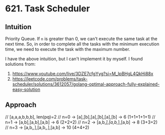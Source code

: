 # 621. Task Scheduler

## Intuition
Priority Queue.
If `n` is greater than 0, we can't execute the same task at the next time.
So, in order to complete all the tasks with the minimum execution time, we need to execute the task with the maximum number.

I have the above intuition, but I can't implement it by myself.
I found solutions from:
1. https://www.youtube.com/live/3DZE7cfgYyg?si=M_IpBHgL4QkHi88x
2. https://leetcode.com/problems/task-scheduler/solutions/3612057/golang-optimal-approach-fully-explained-easy-solution


## Approach
// [a,a,a,b,b,b], len(pq)=2
// n=0 -> [a],[b],[a],[b],[a],[b] -> 6 (1+1+1+1+1)
// n=1 -> [a,b],[a,b],[a,b] -> 6 (2+2+2)
// n=2 -> [a,b,*],[a,b,*],[a,b] -> 8 (3+3+2)
// n=3 -> [a,b,*,*],[a,b,*,*],[a,b] -> 10 (4+4+2)
